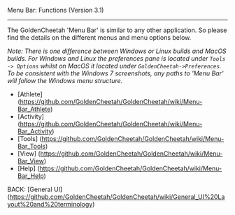 Menu Bar: Functions (Version 3.1)
***

The GoldenCheetah 'Menu Bar' is similar to any other application. So please find the details on the different menus and menu options below.

_Note: There is one difference between Windows or Linux builds and MacOS builds. For Windows and Linux the preferences pane is located under `Tools -> Options` whilst on MacOS it located under `GoldenCheetah->Preferences`. To be consistent with the Windows 7 screenshots, any paths to 'Menu Bar' will follow the Windows menu structure._

* [Athlete] (https://github.com/GoldenCheetah/GoldenCheetah/wiki/Menu-Bar_Athlete)
* [Activity] (https://github.com/GoldenCheetah/GoldenCheetah/wiki/Menu-Bar_Activity)
* [Tools] (https://github.com/GoldenCheetah/GoldenCheetah/wiki/Menu-Bar_Tools)
* [View] (https://github.com/GoldenCheetah/GoldenCheetah/wiki/Menu-Bar_View)
* [Help] (https://github.com/GoldenCheetah/GoldenCheetah/wiki/Menu-Bar_Help)

BACK: [General UI] (https://github.com/GoldenCheetah/GoldenCheetah/wiki/General_UI%20Layout%20and%20terminology)


